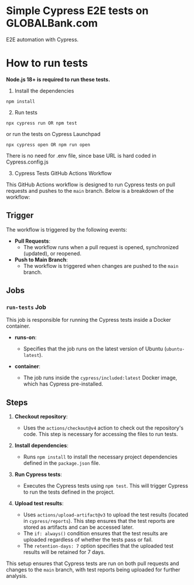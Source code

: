 # Simple Cypress E2E tests on GLOBALBank.com

E2E automation with Cypress.

# How to run tests

**Node.js 18+ is required to run these tests.**

1. Install the dependencies

```
npm install
```

2. Run tests

```
npx cypress run OR npm test
```

or run the tests on Cypress Launchpad

```
npx cypress open OR npm run open
```

There is no need for .env file, since base URL is hard coded in Cypress.config.js

3. Cypress Tests GitHub Actions Workflow

This GitHub Actions workflow is designed to run Cypress tests on pull requests and pushes to the `main` branch. Below is a breakdown of the workflow:

## Trigger

The workflow is triggered by the following events:

- **Pull Requests**:
  - The workflow runs when a pull request is opened, synchronized (updated), or reopened.
- **Push to Main Branch**:
  - The workflow is triggered when changes are pushed to the `main` branch.

## Jobs

### `run-tests` Job

This job is responsible for running the Cypress tests inside a Docker container.

- **runs-on**:

  - Specifies that the job runs on the latest version of Ubuntu (`ubuntu-latest`).

- **container**:
  - The job runs inside the `cypress/included:latest` Docker image, which has Cypress pre-installed.

## Steps

1. **Checkout repository**:

   - Uses the `actions/checkout@v4` action to check out the repository's code. This step is necessary for accessing the files to run tests.

2. **Install dependencies**:

   - Runs `npm install` to install the necessary project dependencies defined in the `package.json` file.

3. **Run Cypress tests**:

   - Executes the Cypress tests using `npm test`. This will trigger Cypress to run the tests defined in the project.

4. **Upload test results**:
   - Uses `actions/upload-artifact@v3` to upload the test results (located in `cypress/reports`). This step ensures that the test reports are stored as artifacts and can be accessed later.
   - The `if: always()` condition ensures that the test results are uploaded regardless of whether the tests pass or fail.
   - The `retention-days: 7` option specifies that the uploaded test results will be retained for 7 days.

This setup ensures that Cypress tests are run on both pull requests and changes to the `main` branch, with test reports being uploaded for further analysis.
